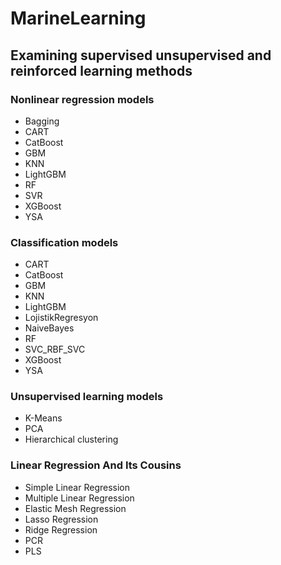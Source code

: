 # MarineLearning
## Examining supervised unsupervised and reinforced learning methods

### Nonlinear regression models

* Bagging
* CART
* CatBoost
* GBM
* KNN
* LightGBM
* RF
* SVR
* XGBoost
* YSA

### Classification models

* CART
* CatBoost
* GBM
* KNN
* LightGBM
* LojistikRegresyon
* NaiveBayes
* RF
* SVC_RBF_SVC
* XGBoost
* YSA

### Unsupervised learning models

* K-Means
* PCA
* Hierarchical clustering

### Linear Regression And Its Cousins

* Simple Linear Regression
* Multiple Linear Regression
* Elastic Mesh Regression
* Lasso Regression
* Ridge Regression
* PCR
* PLS

